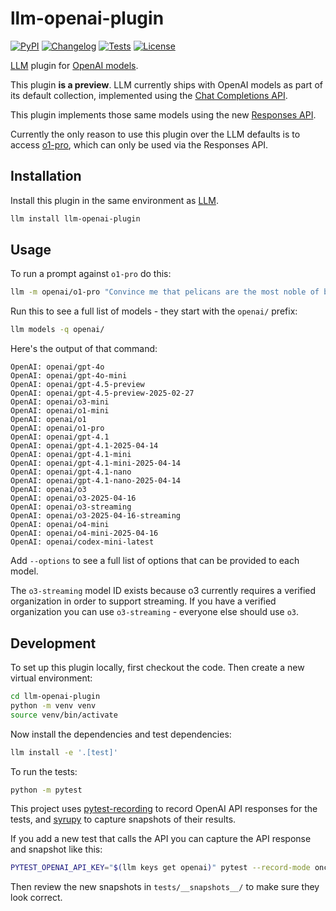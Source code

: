 # llm-openai-plugin

[![PyPI](https://img.shields.io/pypi/v/llm-openai-plugin.svg)](https://pypi.org/project/llm-openai-plugin/)
[![Changelog](https://img.shields.io/github/v/release/simonw/llm-openai-plugin?include_prereleases&label=changelog)](https://github.com/simonw/llm-openai-plugin/releases)
[![Tests](https://github.com/simonw/llm-openai-plugin/actions/workflows/test.yml/badge.svg)](https://github.com/simonw/llm-openai-plugin/actions/workflows/test.yml)
[![License](https://img.shields.io/badge/license-Apache%202.0-blue.svg)](https://github.com/simonw/llm-openai-plugin/blob/main/LICENSE)

[LLM](https://llm.datasette.io/) plugin for [OpenAI models](https://platform.openai.com/docs/models).

This plugin **is a preview**. LLM currently ships with OpenAI models as part of its default collection, implemented using the [Chat Completions API](https://platform.openai.com/docs/guides/responses-vs-chat-completions).

This plugin implements those same models using the new [Responses API](https://platform.openai.com/docs/api-reference/responses).

Currently the only reason to use this plugin over the LLM defaults is to access [o1-pro](https://platform.openai.com/docs/models/o1-pro), which can only be used via the Responses API.

## Installation

Install this plugin in the same environment as [LLM](https://llm.datasette.io/).
```bash
llm install llm-openai-plugin
```
## Usage

To run a prompt against `o1-pro` do this:

```bash
llm -m openai/o1-pro "Convince me that pelicans are the most noble of birds"
```

Run this to see a full list of models - they start with the `openai/` prefix:

```bash
llm models -q openai/
```

Here's the output of that command:

<!-- [[[cog
import cog
from llm import cli
from click.testing import CliRunner
runner = CliRunner()
result = runner.invoke(cli.cli, ["models", "-q", "openai/"])
cog.out(
    "```\n{}\n```".format(result.output.strip())
)
]]] -->
```
OpenAI: openai/gpt-4o
OpenAI: openai/gpt-4o-mini
OpenAI: openai/gpt-4.5-preview
OpenAI: openai/gpt-4.5-preview-2025-02-27
OpenAI: openai/o3-mini
OpenAI: openai/o1-mini
OpenAI: openai/o1
OpenAI: openai/o1-pro
OpenAI: openai/gpt-4.1
OpenAI: openai/gpt-4.1-2025-04-14
OpenAI: openai/gpt-4.1-mini
OpenAI: openai/gpt-4.1-mini-2025-04-14
OpenAI: openai/gpt-4.1-nano
OpenAI: openai/gpt-4.1-nano-2025-04-14
OpenAI: openai/o3
OpenAI: openai/o3-2025-04-16
OpenAI: openai/o3-streaming
OpenAI: openai/o3-2025-04-16-streaming
OpenAI: openai/o4-mini
OpenAI: openai/o4-mini-2025-04-16
OpenAI: openai/codex-mini-latest
```
<!-- [[[end]]] -->
Add `--options` to see a full list of options that can be provided to each model.

The `o3-streaming` model ID exists because o3 currently requires a verified organization in order to support streaming. If you have a verified organization you can use `o3-streaming` - everyone else should use `o3`.

## Development

To set up this plugin locally, first checkout the code. Then create a new virtual environment:
```bash
cd llm-openai-plugin
python -m venv venv
source venv/bin/activate
```
Now install the dependencies and test dependencies:
```bash
llm install -e '.[test]'
```
To run the tests:
```bash
python -m pytest
```

This project uses [pytest-recording](https://github.com/kiwicom/pytest-recording) to record OpenAI API responses for the tests, and [syrupy](https://github.com/syrupy-project/syrupy) to capture snapshots of their results.

If you add a new test that calls the API you can capture the API response and snapshot like this:
```bash
PYTEST_OPENAI_API_KEY="$(llm keys get openai)" pytest --record-mode once --snapshot-update
```
Then review the new snapshots in `tests/__snapshots__/` to make sure they look correct.

